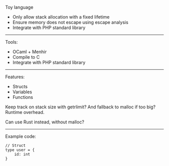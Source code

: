Toy language

* Only allow stack allocation with a fixed lifetime
* Ensure memory does not escape using escape analysis
* Integrate with PHP standard library

---

Tools:

* OCaml + Menhir
* Compile to C
* Integrate with PHP standard library

---

Features:

* Structs
* Variables
* Functions

Keep track on stack size with getrlimit? And fallback to malloc if too big? Runtime overhead.

Can use Rust instead, without malloc?

---

Example code:

```
// Struct
type user = {
    id: int
}
```
